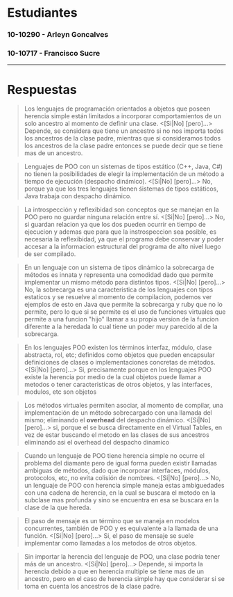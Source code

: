 # Estudiantes
### 10-10290 - Arleyn Goncalves
### 10-10717 - Francisco Sucre
---
# Respuestas

> Los lenguajes de programación orientados a objetos que poseen herencia simple están limitados a incorporar comportamientos de un solo ancestro al momento de definir una clase.
<[Si|No] [pero]...>
Depende, se considera que tiene un ancestro si no nos importa todos los ancestros de la clase padre, mientras que si consideramos todos los ancestros de la clase padre entonces se puede decir que se tiene mas de un ancestro. 

> Lenguajes de POO con un sistemas de tipos estático (C++, Java, C\#) no tienen la posibilidades de elegir la implementación de un método a tiempo de ejecución (despacho dinámico).
<[Si|No] [pero]...>
No, porque ya que los tres lenguajes tienen śistemas de tipos estáticos, Java trabaja con despacho dinámico. 

> La introspección y reflexibidad son conceptos que se manejan en la POO pero no guardar ninguna relación entre sí.
<[Si|No] [pero]...>
No, si guardan relacion ya que los dos pueden ocurrir en tiempo de ejecucion y ademas que para que la instrospeccion sea posible, es necesaria la reflexibidad, ya que el programa debe conservar y poder accesar a la informacion estructural del programa de alto nivel luego de ser compilado.

> En un lenguaje con un sistema de tipos dinámico la sobrecarga de métodos es innata y representa una comodidad dado que permite implementar un mismo método para distintos tipos.
<[Si|No] [pero]...>
No, la sobrecarga es una caracteristica de los lenguajes con tipos estaticos y se resuelve al momento de compilacion, podemos ver ejemplos de esto en Java que permite la sobrecarga y ruby que no lo permite, pero lo que si se permite es el uso de funciones virtuales que permite a una funcion "hijo" llamar a su propia version de la funcion diferente a la heredada lo cual tiene un poder muy parecido al de la sobrecarga.

> En los lenguajes POO existen los términos interfaz, módulo, clase abstracta, rol, etc; definidos como objetos que pueden encapsular definiciones de clases o implementaciones concretas de métodos.
<[Si|No] [pero]...>
Si, precisamente porque en los lenguajes POO existe la herencia por medio de la cual objetos puede llamar a metodos o tener caracteristicas de otros objetos, y las interfaces, modulos, etc son objetos

> Los métodos virtuales permiten asociar, al momento de compilar, una implementación de un método sobrecargado con una llamada del mismo; eliminando el **overhead** del despacho dinámico.
<[Si|No] [pero]...>
si, porque el se busca directamente en el Virtual Tables, en vez de estar buscando el metodo en las clases de sus ancestros eliminando asi el overhead del despacho dinamico 

> Cuando un lenguaje de POO tiene herencia simple no ocurre el problema del diamante pero de igual forma pueden existir llamadas ambiguas de métodos, dado que incorporar interfaces, módulos, protocolos, etc, no evita colisión de nombres.
<[Si|No] [pero]...>
No, un lenguaje de POO con herencia simple maneja estas ambiguedades con una cadena de herencia, en la cual se buscara el metodo en la subclase mas profunda y sino se encuentra en esa se buscara en la clase de la que hereda.

> El paso de mensaje es un término que se maneja en modelos concurrentes, también de POO y es equivalente a la llamada de una función.
<[Si|No] [pero]...>
Si, el paso de mensaje se suele implementar como llamadas a los metodos de otros objetos.

> Sin importar la herencia del lenguaje de POO, una clase podría tener más de un ancestro.
<[Si|No] [pero]...>
Depende, si importa la herencia debido a que en herencia multiple se tiene mas de un ancestro, pero en el caso de herencia simple hay que considerar si se toma en cuenta los ancestros de la clase padre. 
